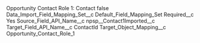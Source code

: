 <?xml version="1.0" encoding="UTF-8"?>
<CustomMetadata xmlns="http://soap.sforce.com/2006/04/metadata" xmlns:xsi="http://www.w3.org/2001/XMLSchema-instance" xmlns:xsd="http://www.w3.org/2001/XMLSchema">
    <label>Opportunity Contact Role 1: Contact</label>
    <protected>false</protected>
    <values>
        <field>Data_Import_Field_Mapping_Set__c</field>
        <value xsi:type="xsd:string">Default_Field_Mapping_Set</value>
    </values>
    <values>
        <field>Required__c</field>
        <value xsi:type="xsd:string">Yes</value>
    </values>
    <values>
        <field>Source_Field_API_Name__c</field>
        <value xsi:type="xsd:string">npsp__Contact1Imported__c</value>
    </values>
    <values>
        <field>Target_Field_API_Name__c</field>
        <value xsi:type="xsd:string">ContactId</value>
    </values>
    <values>
        <field>Target_Object_Mapping__c</field>
        <value xsi:type="xsd:string">Opportunity_Contact_Role_1</value>
    </values>
</CustomMetadata>
